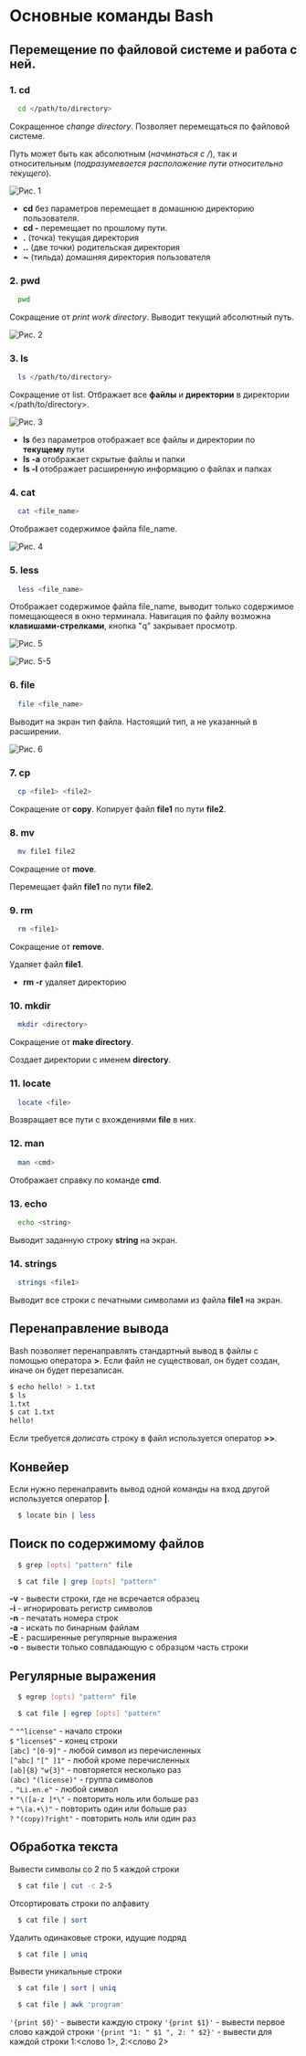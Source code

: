 # Основные команды Bash

## Перемещение по файловой системе и работа с ней.

### 1. cd
```bash
  cd </path/to/directory>
```

Сокращенное *change directory*. Позволяет перемещаться по файловой системе.

Путь может быть как абсолютным (*начмнаться с /*), так и относительным (*подразумевается расположение пути относительно текущего*).

![Рис. 1](img/1.png)

* __cd__ без параметров перемещает в домашнюю директорию пользователя.
* __cd -__ перемещает по прошлому пути.
* __.__ (точка) текущая директория
* __..__ (две точки) родительская директория
* __~__ (тильда) домашняя директория пользователя

### 2. pwd

```bash
  pwd
```

Cокращение от *print work directory*. Выводит текущий абсолютный путь.

![Рис. 2](img/2.png)

### 3. ls

```bash
  ls </path/to/directory>
```

Сокращение от list.
Отбражает все **файлы** и **директории** в директории </path/to/directory>.

![Рис. 3](img/3.png)

* __ls__ без параметров отображает все файлы и директории по **текущему** пути
* __ls -a__ отображает скрытые файлы и папки
* __ls -l__ отображает расширенную информацию о файлах и папках

### 4. cat

```bash
  cat <file_name>
```

Отображает содержимое файла file_name.

![Рис. 4](img/4.png)

### 5. less

```bash
  less <file_name>
```

Отображает содержимое файла file_name, выводит только содержимое помещающееся в окно терминала.
Навигация по файлу возможна **клавишами-стрелками**, кнопка "q" закрывает просмотр.

![Рис. 5](img/5.png)

![Рис. 5-5](img/5-5.png)

### 6. file

```bash
  file <file_name>
```

Выводит на экран тип файла. Настоящий тип, а не указанный в расширении.

![Рис. 6](img/6.png)

### 7. cp

```bash
  cp <file1> <file2>
```
Сокращение от __copy__.
Копирует файл __file1__ по пути __file2__.

### 8. mv

```bash
  mv file1 file2
```
Сокращение от __move__.

Перемещает файл __file1__ по пути __file2__.

### 9. rm

```bash
  rm <file1>
```
Сокращение от __remove__.

Удаляет файл __file1__.

* __rm -r__ удаляет директорию

### 10. mkdir

```bash
  mkdir <directory>
```
Сокращение от __make directory__.

Создает директории с именем __directory__.

### 11. locate

```bash
  locate <file>
```

Возвращает все пути с вхождениями __file__ в них.

### 12. man

```bash
  man <cmd>
```
Отображает справку по команде __cmd__.

### 13. echo

```bash
  echo <string>
```
Выводит заданную строку __string__ на экран.

### 14. strings

```bash
  strings <file1>
```
Выводит все строки с печатными символами из файла __file1__ на экран.

## Перенаправление вывода

Bash позволяет перенаправлять стандартный вывод в файлы с помощью оператора **>**.
Если файл не существовал, он будет создан, иначе он будет перезаписан.

```bash
$ echo hello! > 1.txt
$ ls
1.txt
$ cat 1.txt
hello!
```
Если требуется *дописать* строку в файл используется оператор **>>**.

## Конвейер

Если нужно перенаправить вывод одной команды на вход другой используется оператор **|**.
```bash
  $ locate bin | less
```

## Поиск по содержимому файлов

```bash
  $ grep [opts] "pattern" file
```

```bash
  $ cat file | grep [opts] "pattern"
```

__-v__ - вывести строки, где не всречается образец  
__-i__ - игнорировать регистр символов  
__-n__ - печатать номера строк  
__-a__ - искать по бинарным файлам  
__-E__ - расширенные регулярные выражения  
__-o__ - вывести только совпадающую с образцом часть строки  

## Регулярные выражения

```bash
  $ egrep [opts] "pattern" file
```

```bash
  $ cat file | egrep [opts] "pattern"
```

`^` `"^license"` - начало строки  
`$` `"license$"` - конец строки  
`[abc]` `"[0-9]"` - любой символ из перечисленных  
`[^abc]` `"[^ ]1"` - любой кроме перечисленных  
`[ab]{8}` `"w{3}"` - повторяется несколько раз  
`(abc)` `"(license)"` - группа символов  
`.` `"Li.en.e"` - любой символ  
`*` `"\([a-z ]*\"` - повторить ноль или больше раз  
`+` `"\(a.+\)"` - повторить один или больше раз  
`?` `"(copy)?right"` - повторить ноль или один раз  

## Обработка текста

Вывести символы со 2 по 5 каждой строки
```bash
  $ cat file | cut -c 2-5
```

Отсортировать строки по алфавиту
```bash
  $ cat file | sort
```

Удалить одинаковые строки, идущие подряд
```bash
  $ cat file | uniq
```

Вывести уникальные строки
```bash
  $ cat file | sort | uniq
```

```bash
  $ cat file | awk 'program'
```
`'{print $0}'` - вывести каждую строку
`'{print $1}'` - вывести первое слово каждой строки
`'{print "1: " $1 ", 2: " $2}'` - вывести для каждой строки 1:<слово 1>, 2:<слово 2>